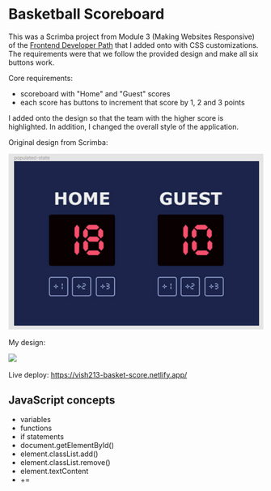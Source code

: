 # Basketball Scoreboard

This was a Scrimba project from Module 3 (Making Websites Responsive) of the [Frontend Developer Path](https://scrimba.com/learn/frontend) that I added onto with CSS customizations. The requirements were that we follow the provided design and make all six buttons work.

Core requirements:

- scoreboard with "Home" and "Guest" scores
- each score has buttons to increment that score by 1, 2 and 3 points

I added onto the design so that the team with the higher score is highlighted. In addition, I changed the overall style of the application.

Original design from Scrimba:

![](https://github.com/vishalicious213/basketball-scoreboard/blob/main/scrimba-design.jpg?raw=true)

My design:

![](https://vish213-portfolio-v3.netlify.app/static/media/basketball-scoreboard.093ae856.jpg)

Live deploy: https://vish213-basket-score.netlify.app/

## JavaScript concepts

- variables
- functions
- if statements
- document.getElementById()
- element.classList.add()
- element.classList.remove()
- element.textContent
- +=
